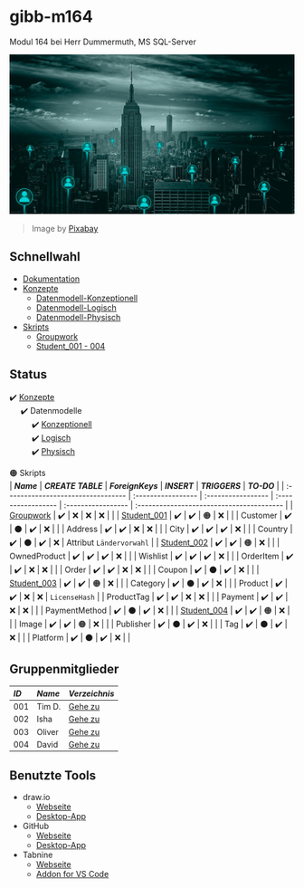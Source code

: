 # gibb-m164
Modul 164 bei Herr Dummermuth, MS SQL-Server

![Thumbnail](Zusatzmaterial/thumbnail.jpg)
> Image by [Pixabay](https://pixabay.com/)

## Schnellwahl
- [Dokumentation](Dokumentation/IET-164_Dokumentation_Dummermuth.docx?raw=1)
- [Konzepte](Konzepte)
  - [Datenmodell-Konzeptionell](Konzepte/Datenmodell-Konzeptionell.png?raw=1)
  - [Datenmodell-Logisch](Konzepte/Datenmodell-Logisch.png?raw=1)
  - [Datenmodell-Physisch](Konzepte/Datenmodell-Physisch.png?raw=1)
- [Skripts](Skripts)
  - [Groupwork](Skripts/Groupwork)
  - [Student_001 - 004](#gruppenskripts)

## Status
:heavy_check_mark: [Konzepte](Konzepte/)  
&nbsp;&nbsp;&nbsp;&nbsp;&nbsp;:heavy_check_mark: Datenmodelle  
&nbsp;&nbsp;&nbsp;&nbsp;&nbsp;&nbsp;&nbsp;&nbsp;&nbsp;&nbsp;:heavy_check_mark: [Konzeptionell](Konzepte/Datenmodell-Konzeptionell.png?raw=1)  
&nbsp;&nbsp;&nbsp;&nbsp;&nbsp;&nbsp;&nbsp;&nbsp;&nbsp;&nbsp;:heavy_check_mark: [Logisch](Konzepte/Datenmodell-Logisch.png?raw=1)  
&nbsp;&nbsp;&nbsp;&nbsp;&nbsp;&nbsp;&nbsp;&nbsp;&nbsp;&nbsp;:heavy_check_mark: [Physisch](Konzepte/Datenmodell-Physisch.png?raw=1)  

:orange_circle: Skripts   
| ***Name***                         | ***CREATE TABLE*** | ***ForeignKeys***  | ***INSERT***       | ***TRIGGERS***     | ***TO-DO***                               |
| :--------------------------------- | :----------------- | :----------------- | :----------------- | :----------------- | :---------------------------------------- |
| [Groupwork](Skripts/Groupwork)     | :heavy_check_mark: | :x:                | :x:                | :x:                |                                           |
| [Student_001](Skripts/Student_001) | :heavy_check_mark: | :heavy_check_mark: | :orange_circle:    | :x:                |                                           |
| Customer                           | :heavy_check_mark: | :black_circle:     | :heavy_check_mark: | :x:                |                                           |
| Address                            | :heavy_check_mark: | :heavy_check_mark: | :x:                | :x:                |                                           |
| City                               | :heavy_check_mark: | :heavy_check_mark: | :heavy_check_mark: | :x:                |                                           |
| Country                            | :heavy_check_mark: | :black_circle:     | :heavy_check_mark: | :x:                | Attribut `Ländervorwahl`                  |
| [Student_002](Skripts/Student_002) | :heavy_check_mark: | :heavy_check_mark: | :orange_circle:    | :x:                |                                           |
| OwnedProduct                       | :heavy_check_mark: | :heavy_check_mark: | :heavy_check_mark: | :x:                |                                           |
| Wishlist                           | :heavy_check_mark: | :heavy_check_mark: | :heavy_check_mark: | :x:                |                                           |
| OrderItem                          | :heavy_check_mark: | :heavy_check_mark: | :x:                | :x:                |                                           |
| Order                              | :heavy_check_mark: | :heavy_check_mark: | :x:                | :x:                |                                           |
| Coupon                             | :heavy_check_mark: | :black_circle:     | :heavy_check_mark: | :x:                |                                           |
| [Student_003](Skripts/Student_003) | :heavy_check_mark: | :heavy_check_mark: | :orange_circle:    | :x:                |                                           |
| Category                           | :heavy_check_mark: | :black_circle:     | :heavy_check_mark: | :x:                |                                           |
| Product                            | :heavy_check_mark: | :heavy_check_mark: | :x:                | :x:                | `LicenseHash`                             |
| ProductTag                         | :heavy_check_mark: | :heavy_check_mark: | :x:                | :x:                |                                           |
| Payment                            | :heavy_check_mark: | :heavy_check_mark: | :x:                | :x:                |                                           |
| PaymentMethod                      | :heavy_check_mark: | :black_circle:     | :heavy_check_mark: | :x:                |                                           |
| [Student_004](Skripts/Student_004) | :heavy_check_mark: | :heavy_check_mark: | :orange_circle:    | :x:                |                                           |
| Image                              | :heavy_check_mark: | :heavy_check_mark: | :orange_circle:    | :x:                |                                           |
| Publisher                          | :heavy_check_mark: | :black_circle:     | :heavy_check_mark: | :x:                |                                           |
| Tag                                | :heavy_check_mark: | :black_circle:     | :heavy_check_mark: | :x:                |                                           |
| Platform                           | :heavy_check_mark: | :black_circle:     | :heavy_check_mark: | :x:                |                                           |
               
## Gruppenmitglieder
| ***ID*** | ***Name*** | ***Verzeichnis***              |
| :------- | :--------- | :----------------------------- |
| 001      | Tim D.     | [Gehe zu](Skripts/Student_001) |
| 002      | Isha       | [Gehe zu](Skripts/Student_002) |
| 003      | Oliver     | [Gehe zu](Skripts/Student_003) |
| 004      | David      | [Gehe zu](Skripts/Student_004) |

## Benutzte Tools
- draw.io
  - [Webseite](https://app.diagrams.net/)
  - [Desktop-App](https://github.com/jgraph/drawio-desktop/releases/latest)
- GitHub
  - [Webseite](https://github.com/)
  - [Desktop-App](https://github.com/desktop/desktop#where-can-i-get-it)
- Tabnine
  - [Webseite](https://www.tabnine.com/)
  - [Addon for VS Code](https://www.tabnine.com/install/vscode)
